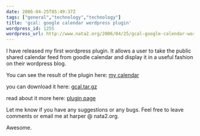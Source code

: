 ```yaml
---
date: 2006-04-25T05:49:37Z
tags: ["general","technology","technology"]
title: 'gcal: google calendar wordpress plugin'
wordpress_id: 1255
wordpress_url: http://www.nata2.org/2006/04/25/gcal-google-calendar-wordpress-plugin/
---
```


<p>I have released my first wordpress plugin. It allows a user to take the public shared calendar feed from goodle calendar and display it in a useful fashion on their wordpress blog.</p>
<p>You can see the result of the plugin here: <a href="http://nata2.org/calendar">my calendar</a></p>
<p>you can download it here: <a href="http://nata2.info/code/gcal/gcal.tar.gz">gcal.tar.gz</a></p>
<p>read about it more here: <a href="http://www.nata2.org/stuff-i-do/gcal-google-calendar-wordpress-plugin/">plugin page</a></p>
<p>Let me know if you have any suggestions or any bugs. Feel free to leave comments or email me at harper @ nata2.org.</p>
<p>Awesome.
</p>
